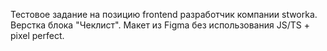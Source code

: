 Тестовое задание на позицию frontend разработчик компании stworka. 
Верстка блока "Чеклист". Макет из Figma без использования JS/TS + pixel perfect.